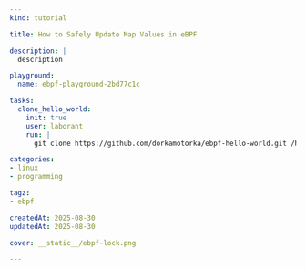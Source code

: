 ```yaml
---
kind: tutorial

title: How to Safely Update Map Values in eBPF

description: |
  description

playground:
  name: ebpf-playground-2bd77c1c

tasks:
  clone_hello_world:
    init: true
    user: laborant
    run: |
      git clone https://github.com/dorkamotorka/ebpf-hello-world.git /home/laborant/ebpf-hello-world

categories:
- linux
- programming

tagz:
- ebpf

createdAt: 2025-08-30
updatedAt: 2025-08-30

cover: __static__/ebpf-lock.png

---
```


